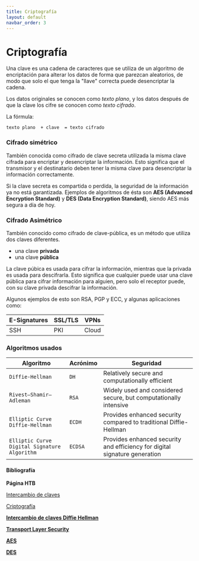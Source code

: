 ```yaml
---
title: Criptografía
layout: default
navbar_order: 3
---
```


# Criptografía

Una clave es una cadena de caracteres que se utiliza de un algoritmo de encriptación para alterar los datos de forma que parezcan aleatorios, de modo que solo el que tenga la "llave" correcta puede desencriptar la cadena.

Los datos originales se conocen como _texto plano_, y los datos después de que la clave los cifre se conocen como _texto cifrado_.

La fórmula:

	texto plano  + clave  = texto cifrado


### Cifrado simétrico

También conocida como cifrado de clave secreta utilizada la misma clave cifrada para encriptar y desencriptar la información. Esto significa que el transmisor y el destinatario deben tener la misma clave para desencriptar la información correctamente.

Si la clave secreta es compartida o perdida, la seguridad de la información ya no está garantizada. Ejemplos de algoritmos de ésta son **AES (Advanced Encryption Standard)** y **DES (Data Encryption Standard)**, siendo AES más segura a día de hoy.

### Cifrado Asimétrico

También conocido como cifrado de clave-pública, es un método que utiliza dos claves diferentes.

- una clave **privada**
- una clave **pública**


La clave púbica es usada para cifrar la información, mientras que la privada es usada para descifrarla. Esto significa que cualquier puede usar una clave pública para cifrar información para alguien, pero solo el receptor puede, con su clave privada descifrar la información. 

Algunos ejemplos de esto son RSA, PGP y ECC, y algunas aplicaciones como:

| E-Signatures | SSL/TLS | VPNs  |
| ------------ | ------- | ----- |
| SSH          | PKI     | Cloud |



### Algoritmos usados

| **Algoritmo**                                | **Acrónimo** | **Seguridad**                                                              |
| -------------------------------------------- | ------------ | -------------------------------------------------------------------------- |
| `Diffie-Hellman`                             | `DH`         | Relatively secure and computationally efficient                            |
| `Rivest–Shamir–Adleman`                      | `RSA`        | Widely used and considered secure, but computationally intensive           |
| `Elliptic Curve Diffie-Hellman`              | `ECDH`       | Provides enhanced security compared to traditional Diffie-Hellman          |
| `Elliptic Curve Digital Signature Algorithm` | `ECDSA`      | Provides enhanced security and efficiency for digital signature generation |

#### Bibliografía

**Página HTB**

[Intercambio de claves](https://academy.hackthebox.com/module/34/section/1875)

[Criptografía](https://academy.hackthebox.com/module/34/section/2026)

[**Intercambio de claves Diffie Hellman**](https://www.computerweekly.com/es/definicion/Intercambio-de-claves-Diffie-Hellman-intercambio-de-claves-exponencial)

[**Transport Layer Security**](https://www.cloudflare.com/es-es/learning/ssl/transport-layer-security-tls/)

[**AES**](https://en.wikipedia.org/wiki/Advanced_Encryption_Standard)

[**DES**](https://en.wikipedia.org/wiki/Data_Encryption_Standard)
